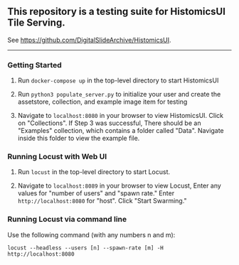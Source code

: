 ## This repository is a testing suite for HistomicsUI Tile Serving.
See https://github.com/DigitalSlideArchive/HistomicsUI.


------

### Getting Started

 1. Run `docker-compose up` in the top-level directory to start HistomicsUI

 2. Run `python3 populate_server.py` to initialize your user and create the assetstore, collection, and example image item for testing

 3. Navigate to `localhost:8080` in your browser to view HistomicsUI. Click on "Collections". If Step 3 was successful, There should be an "Examples" collection, which contains a folder called "Data". Navigate inside this folder to view the example file.



### Running Locust with Web UI

 1. Run `locust` in the top-level directory to start Locust.

 2. Navigate to `localhost:8089` in your browser to view Locust, Enter any values for "number of users" and "spawn rate." Enter `http://localhost:8080` for "host". Click "Start Swarming."



### Running Locust via command line

Use the following command (with any numbers n and m):

```
locust --headless --users [n] --spawn-rate [m] -H http://localhost:8080
```
